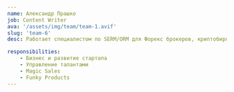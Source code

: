 ```yaml
---
name: Александр Прашко
job: Content Writer
ava: '/assets/img/team/team-1.avif'
slug: 'team-6'
desc: Работает специалистом по SERM/ORM для Форекс брокеров, криптобирж, необанков с 2019 г. Занимает должность Digital brand manager в компании Xs.com.

responsibilities:
    - Бизнес и развитие стартапа
    - Управление талантами
    - Magic Sales
    - Funky Products
---
```

